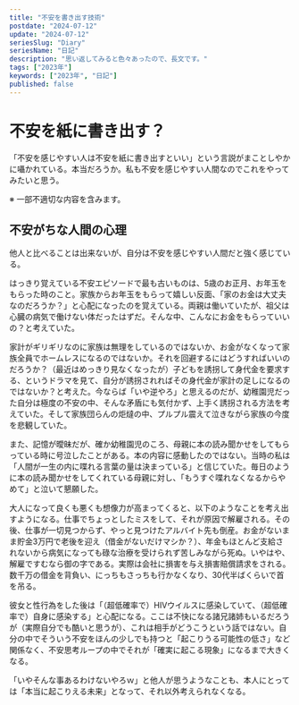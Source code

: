 ```yaml
---
title: "不安を書き出す技術"
postdate: "2024-07-12"
update: "2024-07-12"
seriesSlug: "Diary"
seriesName: "日記"
description: "思い返してみると色々あったので、長文です。"
tags: ["2023年"]
keywords: ["2023年", "日記"]
published: false
---
```


# 不安を紙に書き出す？

「不安を感じやすい人は不安を紙に書き出すといい」という言説がまことしやかに囁かれている。本当だろうか。私も不安を感じやすい人間なのでこれをやってみたいと思う。

※ 一部不適切な内容を含みます。

## 不安がちな人間の心理

他人と比べることは出来ないが、自分は不安を感じやすい人間だと強く感じている。

はっきり覚えている不安エピソードで最も古いものは、5歳のお正月、お年玉をもらった時のこと。家族からお年玉をもらって嬉しい反面、「家のお金は大丈夫なのだろうか？」と心配になったのを覚えている。両親は働いていたが、祖父は心臓の病気で働けない体だったはずだ。そんな中、こんなにお金をもらっていいの？と考えていた。

家計がギリギリなのに家族は無理をしているのではないか、お金がなくなって家族全員でホームレスになるのではないか。それを回避するにはどうすればいいのだろうか？（最近はめっきり見なくなったが）子どもを誘拐して身代金を要求する、というドラマを見て、自分が誘拐されればその身代金が家計の足しになるのではないか？と考えた。今ならば「いや逆やろ」と思えるのだが、幼稚園児だった自分は極度の不安の中、そんな矛盾にも気付かず、上手く誘拐される方法を考えていた。そして家族団らんの炬燵の中、プルプル震えて泣きながら家族の今度を悲観していた。

また、記憶が曖昧だが、確か幼稚園児のころ、母親に本の読み聞かせをしてもらっている時に号泣したことがある。本の内容に感動したのではない。当時の私は「人間が一生の内に喋れる言葉の量は決まっている」と信じていた。毎日のように本の読み聞かせをしてくれている母親に対し、「もうすぐ喋れなくなるからやめて」と泣いて懇願した。

<!-- 思い出せば小ネタエピソードは沢山あって、「ご飯を食べた後に寝ると牛になる」という都市伝説で泣きだしたり -->

大人になって良くも悪くも想像力が高まってくると、以下のようなことを考え出すようになる。仕事でちょっとしたミスをして、それが原因で解雇される。その後、仕事が一切見つからず、やっと見つけたアルバイト先も倒産。お金がないまま貯金3万円で老後を迎え（借金がないだけマシか？）、年金もほとんど支給されないから病気になっても碌な治療を受けられず苦しみながら死ぬ。いやはや、解雇ですむなら御の字である。実際は会社に損害を与え損害賠償請求をされる。数千万の借金を背負い、にっちもさっちも行かなくなり、30代半ばくらいで首を吊る。

彼女と性行為をした後は「（超低確率で）HIVウイルスに感染していて、（超低確率で）自身に感染する」と心配になる。ここは不快になる諸兄諸姉もいるだろうが（実際自分でも酷いと思うが）、これは相手がどうこうという話ではない。自分の中でそういう不安をほんの少しでも持つと「起こりうる可能性の低さ」など関係なく、不安思考ループの中でそれが「確実に起こる現象」になるまで大きくなる。


「いやそんな事あるわけないやろｗ」と他人が思うようなことも、本人にとっては「本当に起こりえる未来」となって、それ以外考えられなくなる。